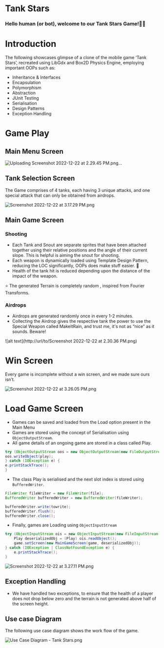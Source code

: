 # Tank Stars

### Hello human (or bot), welcome to our Tank Stars Game!👩‍🔬

# Introduction

The following showcases glimpse of a clone of the mobile game ‘Tank Stars’, recreated using LibGdx and Box2D Physics Engine, employing important OOPs such as:

- Inheritance & Interfaces
- Encapsulation
- Polymorphism
- Abstraction
- JUnit Testing
- Serialisation
- Design Patterns
- Exception Handling

# Game Play

## Main Menu Screen


![Uploading Screenshot 2022-12-22 at 2.29.45 PM.png…]()

## Tank Selection Screen

The Game comprises of 4 tanks, each having 3 unique attacks, and one special attack that can only be obtained from airdrops.

![Screenshot 2022-12-22 at 3.17.29 PM.png](https://s3-us-west-2.amazonaws.com/secure.notion-static.com/c97f8fe2-9fda-4385-9c68-9368f724636d/Screenshot_2022-12-22_at_3.17.29_PM.png)

## Main Game Screen

### Shooting

- Each Tank and Snout are separate sprites that have been attached together using their relative positions and the angle of their current slope. This is helpful is aiming the snout for shooting.
- Each weapon is dynamically loaded using Template Design Pattern, reducing the LOC significantly, OOPs does make stuff easier. 🙈
- Health of the tank hit is reduced depending upon the distance of the impact of the weapon.

<aside>
⭐ The generated Terrain is completely random , inspired from Fourier Transforms.

</aside>

### Airdrops

- Airdrops are generated randomly once in every 1-2 minutes.
- Collecting the Airdrop gives the respective tank the power to use the Special Weapon called MakeItRain, and trust me, it's not as “nice” as it sounds. Beware!

![alt text](http://url/to/Screenshot 2022-12-22 at 2.30.36 PM.png)

# Win Screen

Every game is incomplete without a win screen, and we made sure ours isn’t.

![Screenshot 2022-12-22 at 3.26.05 PM.png](https://s3-us-west-2.amazonaws.com/secure.notion-static.com/5b3bb2d4-69fe-4e99-9edd-12dc326cf5c7/Screenshot_2022-12-22_at_3.26.05_PM.png)

# Load Game Screen

- Games can be saved and loaded from the Load option present in the Main Menu
- Games are stored using the concept of Serialisation using `ObjectOutputStream`.
- All game details of an ongoing game are stored in a class called Play.

```java
try (ObjectOutputStream oos = new ObjectOutputStream(new FileOutputStream("obj1.txt"))) {
oos.writeObject(play);
} catch (IOException e) {
e.printStackTrace();
}
```

- The class Play is serialised and the next slot index is stored using `BufferedWriter`.

```java
FileWriter fileWriter = new FileWriter(file);
BufferedWriter bufferedWriter = new BufferedWriter(fileWriter);                    

bufferedWriter.write(towrite);
bufferedWriter.flush();
bufferedWriter.close();
```

- Finally, games are Loading using `ObjectInputStream`

```java
try (ObjectInputStream ois = new ObjectInputStream(new FileInputStream("obj1.txt"))) {
    Play deserializedObj = (Play) ois.readObject();
    game.setScreen(new MainGameScreen(game, deserializedObj));
} catch (IOException | ClassNotFoundException e) {
    e.printStackTrace();
}
```

![Screenshot 2022-12-22 at 3.27.11 PM.png](https://s3-us-west-2.amazonaws.com/secure.notion-static.com/4315b6b5-e760-47b9-9655-32cd37894223/Screenshot_2022-12-22_at_3.27.11_PM.png)

## Exception Handling

- We have handled two exceptions, to ensure that the health of a player does not drop below zero and the terrain is not generated above half of the screen height.

## Use case Diagram

The following use case diagram shows the work flow of the game.

![Use Case Diagram - Tank Stars.png](https://s3-us-west-2.amazonaws.com/secure.notion-static.com/a0ad7b1d-e948-4354-831d-25865cc49264/Use_Case_Diagram_-_Tank_Stars.png)
